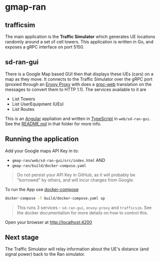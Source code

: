 # gmap-ran
## trafficsim
The main application is the **Traffic Simulator** which generates UE locations randomly
around a set of cell towers. This application is written in Go, and exposes a gRPC
interface on port 5150.

## sd-ran-gui
There is a Google Map based GUI then that displays these UEs (cars) on a map as they move.
It connects to the Traffic Simulator over the gRPC port (proxied through an [Envoy Proxy]
with does a [grpc-web] translation on the messages to convert them to
HTTP 1.1). The services available to it are

* List Towers
* List UserEquipment (UEs)
* List Routes

This is an [Angular] appliation and written in [TypeScript] in `web/sd-ran-gui`.
See the [README.md](web/sd-ran-gui/README.md) in that folder for more info.

## Running the application
Add your Google maps API Key in to:

* `gmap-ran/web/sd-ran-gui/src/index.html`
AND
* `gmap-ran/build/docker-compose.yaml`

> Do not persist your API Key in GitHub, as it will probably be "borrowed" by others,
>and will incur charges from Google.

To run the App use [docker-compose]
```bash
docker-compose -f build/docker-compose.yaml up
```

>This runs 3 services - `sd-ran-gui`, `envoy-proxy` and `trafficsim`. See the
>docker documentation for more details on how to control this.

Open your browser at [http://localhost:4200](http://localhost:4200)

## Next stage
The Traffic Simulator will relay information about the UE's distance (and signal power)
back to the Ran simulator.

[Angular]: https://angular.io/
[TypeScript]: https://www.typescriptlang.org/
[docker-compose]: https://docs.docker.com/compose/
[grpc-web]: https://github.com/grpc/grpc-web
[Envoy Proxy]: https://www.envoyproxy.io/
